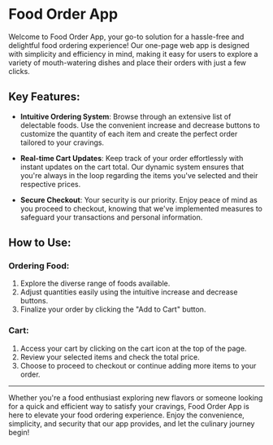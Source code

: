 # Food Order App

Welcome to Food Order App, your go-to solution for a hassle-free and delightful food ordering experience! Our one-page web app is designed with simplicity and efficiency in mind, making it easy for users to explore a variety of mouth-watering dishes and place their orders with just a few clicks.

## Key Features:

- **Intuitive Ordering System**: Browse through an extensive list of delectable foods. Use the convenient increase and decrease buttons to customize the quantity of each item and create the perfect order tailored to your cravings.

- **Real-time Cart Updates**: Keep track of your order effortlessly with instant updates on the cart total. Our dynamic system ensures that you're always in the loop regarding the items you've selected and their respective prices.

- **Secure Checkout**: Your security is our priority. Enjoy peace of mind as you proceed to checkout, knowing that we've implemented measures to safeguard your transactions and personal information.

## How to Use:

### Ordering Food:

1. Explore the diverse range of foods available.
2. Adjust quantities easily using the intuitive increase and decrease buttons.
3. Finalize your order by clicking the "Add to Cart" button.

### Cart:

1. Access your cart by clicking on the cart icon at the top of the page.
2. Review your selected items and check the total price.
3. Choose to proceed to checkout or continue adding more items to your order.


---

Whether you're a food enthusiast exploring new flavors or someone looking for a quick and efficient way to satisfy your cravings, Food Order App is here to elevate your food ordering experience. Enjoy the convenience, simplicity, and security that our app provides, and let the culinary journey begin!
